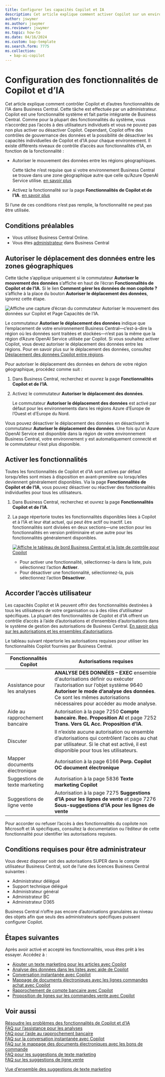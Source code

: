 ```yaml
---
title: Configurer les capacités Copilot et IA
description: Cet article explique comment activer Copilot sur un environnement.
author: jswymer
ms.author: jswymer
ms.reviewer: jswymer
ms.topic: how-to
ms.date: 04/16/2024
ms.custom: bap-template
ms.search.form: 7775
ms.collection:
  - bap-ai-copilot
---
```


# Configuration des fonctionnalités de Copilot et d’IA 

<!--[!INCLUDE[ai-preview](includes/ai-preview.md)]-->

<!--This article explains how you can control the ability to create AI-powered item marketing text with Copilot for your organization. This task is done by an admin. There are two requirements that you must fulfill to make the feature available to users:-->

Cet article explique comment contrôler Copilot et d’autres fonctionnalités de l’IA dans Business Central. Cette tâche est effectuée par un administrateur. Copilot est une fonctionnalité système et fait partie intégrante de Business Central. Comme pour la plupart des fonctionnalités du système, vous n’accordez pas l’accès à des utilisateurs individuels et vous ne pouvez pas non plus activer ou désactiver Copilot. Cependant, Copilot offre des contrôles de gouvernance des données et la possibilité de désactiver les capacités individuelles de Copilot et d’IA pour chaque environnement. Il existe différents niveaux de contrôle d’accès aux fonctionnalités d’IA, en fonction de la fonctionnalité :

- Autoriser le mouvement des données entre les régions géographiques.

  Cette tâche n’est requise que si votre environnement Business Central se trouve dans une zone géographique autre que celle qu’Azure OpenAI Service utilise. [en savoir plus](#allow-data-movement-across-geographies)

- Activez la fonctionnalité sur la page **Fonctionnalités de Copilot et de l’IA**. [en savoir plus](#activate-features)

<!-- For 2024 there are no AI features governed by **Feature Management**, so this section is not shown
- Enable the specific feature if it's governed by **Feature Management**.

  Check whether  of 2024 release wave 1, chat with Copilot, marketing text suggestions, and bank account reconciliation assist features are included under **Feature Management**. [Learn more](#enable-feature-in-feature-management)
<!-- 
- Enable the specific feature, if it's still governed by **Feature Management**.

  In 2023 release wave 2, both the marketing text suggestions and bank account reconciliation assist features are included under **Feature Management**. [Learn more](#enable-feature-in-feature-management)-->

Si l’une de ces conditions n’est pas remplie, la fonctionnalité ne peut pas être utilisée.

## Conditions préalables

- Vous utilisez Business Central Online.
- Vous êtes [administrateur](#requirements-for-being-an-administrator) dans Business Central

## Autoriser le déplacement des données entre les zones géographiques

Cette tâche s’applique uniquement si le commutateur **Autoriser le mouvement des données** s’affiche en haut de l’écran **Fonctionnalités de Copilot et de l’IA**. Si le lien **Comment gérer les données de mon copilote ?** s’affiche à la place du bouton **Autoriser le déplacement des données**, ignorez cette étape.

![Affiche une capture d’écran du commutateur Autoriser le mouvement des données sur Copilot et Page Capacités de l’IA.](media/allow-data-movement-v2.png)

Le commutateur **Autoriser le déplacement des données** indique que l’emplacement de votre environnement Business Central&mdash;c’est-à-dire la région où les données sont traitées et stockées&mdash;n’est pas la même que la région d’Azure OpenAI Service utilisée par Copilot. Si vous souhaitez activer Copilot, vous devez autoriser le déplacement des données entre les régions. Pour en savoir plus sur le déplacement des données, consultez [Déplacement des données Copilot entre régions](ai-copilot-data-movement.md). 

Pour autoriser le déplacement des données en dehors de votre région géographique, procédez comme suit :

1. Dans Business Central, recherchez et ouvrez la page **Fonctionnalités Copilot et de l’IA**.
1. Activez le commutateur **Autoriser le déplacement des données**.

   Le commutateur **Autoriser le déplacement des données** est activé par défaut pour les environnements dans les régions Azure d’Europe de l’Ouest et d’Europe du Nord.

Vous pouvez désactiver le déplacement des données en désactivant le commutateur **Autoriser le déplacement des données**. Une fois qu’un Azure OpenAI Service est disponible dans la région de votre environnement Business Central, votre environnement y est automatiquement connecté et le commutateur n’est plus disponible.

<!-- Don't review
| Australia, United Kingdom, United States | Within the respective geographical region |
| Europe, France, Germany, Norway, Switzerland  | Sweden or Switzerland |
| Asia Pacific, Brazil, Canada, India, Japan, Singapore, South Africa, South Korea, United Arab Emirates  | United States |-->



<!--Note

If your environment is hosted in North America, Copilot will use an Azure OpenAI endpoint in North America to process your data.
If your environment is hosted in Europe, Copilot will use an Azure OpenAI endpoint in Europe to process your data.
If your environment is hosted anywhere else, Copilot will use an Azure OpenAI endpoint outside of the region in which the environment is hosted.
To opt in 

Copilot and other AI capabilities use Azure OpenAI Service.  and are provided by default to only those customers with environments that have United States as their geography for data processing and storage. While the Azure OpenAI Service is available in multiple geographies including Australia, Canada, United States, France, Japan and UK, Copilot does not follow the same regional rollout schedule.

Meanwhile, customers with environments outside the United States can use Copilot AI features by opting in to share relevant data with the Azure OpenAI Service in United States or Switzerland.

The information in the following table outlines the Azure OpenAI service that's used by the Copilot services based on the geography of their Dynamics 365 environment when they opt-in to share data.-->

## Activer les fonctionnalités

Toutes les fonctionnalités de Copilot et d’IA sont actives par défaut lorsqu’elles sont mises à disposition en avant-première ou lorsqu’elles deviennent généralement disponibles. Via la page **Fonctionnalités de Copilot et de l’IA**, vous pouvez désactiver ou réactiver des fonctionnalités individuelles pour tous les utilisateurs.

1. Dans Business Central, recherchez et ouvrez la page **Fonctionnalités Copilot et de l’IA**.

1. La page répertorie toutes les fonctionnalités disponibles liées à Copilot et à l’IA et leur état actuel, qui peut être actif ou inactif. Les fonctionnalités sont divisées en deux sections&mdash;une section pour les fonctionnalités en version préliminaire et une autre pour les fonctionnalités généralement disponibles. 

   [![Affiche le tableau de bord Business Central et la liste de contrôle pour Copilot](media/copilot-and-ai-capabilties-page.svg)](media/copilot-and-ai-capabilties-page.svg#lightbox)

   - Pour activer une fonctionnalité, sélectionnez-la dans la liste, puis sélectionnez l’action **Activer**.
   - Pour désactiver une fonctionnalité, sélectionnez-la, puis sélectionnez l’action **Désactiver**. 

<!-- don't review 

<!-- For 2024 there are no AI features governed by **Feature Management**, so this section is not shown
## Enable feature in Feature Management

When individual Copilot capabilities are released in Business Central minor updates, these capabilities are optional until the next major update. **Feature Management** is used to turn on or off features that are in preview, like bank reconciliation, and some features that are generally available, like marketing text suggestions. [Learn more about feature management](/dynamics365/business-central/dev-itpro/administration/feature-management).

1. In Business Central, search for and open the **Feature Management** page.
2. To enable a feature, set the **Enabled for** column to **All users**. To disable a feature, set the **Enabled for** column to **None**. Use the following table to help you determine the switch that applies to the Copilot and AI capability you want to enable:

   - **Feature Preview: Bank account reconciliation with Copilot** enables the bank account reconciliation assist feature.
   - **Feature Preview: Chat with Copilot** enables the chat with Copilot feature.
   - **Feature preview: Create AI-powered product descriptions with Copilot** enables the marketing text suggestions feature.

   For more information about feature management in general, go to [Feature Management](/dynamics365/business-central/dev-itpro/administration/feature-management).-->

## Accorder l’accès utilisateur

Les capacités Copilot et IA peuvent offrir des fonctionnalités destinées à tous les utilisateurs de votre organisation ou à des rôles d’utilisateur spécifiques. La plupart des fonctionnalités de Copilot et d’IA offrent un contrôle d’accès à l’aide d’autorisations et d’ensembles d’autorisations dans le système de gestion des autorisations de Business Central. [En savoir plus sur les autorisations et les ensembles d’autorisations](ui-define-granular-permissions.md).

Le tableau suivant répertorie les autorisations requises pour utiliser les fonctionnalités Copilot fournies par Business Central.

|Fonctionnalités Copilot|Autorisations requises|
|-|-|
|Assistance pour les analyses|**ANALYSE DES DONNÉES – EXEC** ensemble d'autorisations définir ou exécuter l’autorisation sur l’objet système 9640 **Autoriser le mode d’analyse des données**. Ce sont les mêmes autorisations nécessaires pour accéder au mode analyse.|
|Aide au rapprochement bancaire|Autorisation à la page 7250 **Compte bancaire. Rec. Proposition AI** et page 7252 **Trans. Vers GL Acc. Proposition d’IA**.|
|Discuter |Il n’existe aucune autorisation ou ensemble d’autorisations qui contrôlent l’accès au chat par utilisateur. Si le chat est activé, il est disponible pour tous les utilisateurs.|
|Mapper documents électronique |Autorisation à la page 6166 **Porp. Copilot OC document électronique**|
|Suggestions de texte marketing |Autorisation à la page 5836 **Texte marketing Copilot**|
|Suggestions de ligne vente |Autorisation à la page 7275 **Suggestions d’IA pour les lignes de vente** et page 7276 **Sous-suggestions d’IA pour les lignes de vente**|

Pour accorder ou refuser l’accès à des fonctionnalités du copilote non Microsoft et IA spécifiques, consultez la documentation ou l’éditeur de cette fonctionnalité pour identifier les autorisations requises.

## Conditions requises pour être administrateur

Vous devez disposer soit des autorisations SUPER dans le compte utilisateur Business Central, soit de l’une des licences Business Central suivantes :

- Administrateur délégué
- Support technique délégué
- Administrateur général
- Administrateur BC
- Administrateur D365

Business Central n’offre pas encore d’autorisations granulaires au niveau des objets afin que seuls des administrateurs spécifiques puissent configurer Copilot.

## Étapes suivantes

Après avoir activé et accepté les fonctionnalités, vous êtes prêt à les essayer. Accédez à :

- [Ajouter un texte marketing pour les articles avec Copilot](item-marketing-text.md)
- [Analyse des données dans les listes avec aide de Copilot](analysis-assist.md)  
- [Conversation instantanée avec Copilot](chat-with-copilot.md)
- [Mappage de documents électroniques avec les lignes commandes achat avec Copilot](map-edocuments-with-copilot.md)
- [Rapprochement de compte bancaire avec Copilot](bank-reconciliation-with-copilot.md)
- [Proposition de lignes sur les commandes vente avec Copilot](sales-suggest-sales-lines-with-copilot.md)  

## Voir aussi

[Résoudre les problèmes des fonctionnalités de Copilot et d’IA](ai-copilot-troubleshooting.md)  
[FAQ sur l’assistance pour les analyses](faqs-analysis-assist.md)  
[FAQ pour l’aide au rapprochement bancaire](faqs-bank-reconciliation.md)  
[FAQ sur la conversation instantanée avec Copilot](faqs-chat-with-copilot.md)  
[FAQ sur le mappage des documents électroniques avec les bons de commande](faqs-map-edocuments.md)  
[FAQ pour les suggestions de texte marketing](faqs-marketing-text.md)  
[FAQ sur les suggestions de ligne vente](faq-sales-suggest-sales-lines-with-copilot.md)  

[Vue d’ensemble des suggestions de texte marketing](ai-overview.md)  